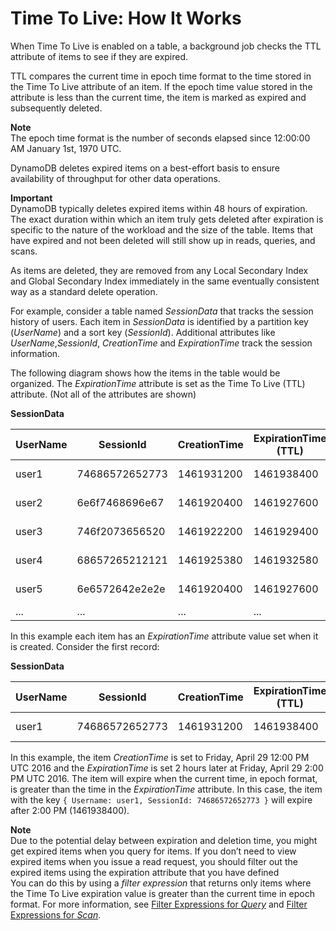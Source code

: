 # Time To Live: How It Works<a name="howitworks-ttl"></a>

When Time To Live is enabled on a table, a background job checks the TTL attribute of items to see if they are expired\. 

TTL compares the current time in epoch time format to the time stored in the Time To Live attribute of an item\. If the epoch time value stored in the attribute is less than the current time, the item is marked as expired and subsequently deleted\.

**Note**  
 The epoch time format is the number of seconds elapsed since 12:00:00 AM January 1st, 1970 UTC\. 

DynamoDB deletes expired items on a best\-effort basis to ensure availability of throughput for other data operations\.  

**Important**  
 DynamoDB typically deletes expired items within 48 hours of expiration\. The exact duration within which an item truly gets deleted after expiration is specific to the nature of the workload and the size of the table\. Items that have expired and not been deleted will still show up in reads, queries, and scans\.

As items are deleted, they are removed from any Local Secondary Index and Global Secondary Index immediately in the same eventually consistent way as a standard delete operation\.

For example, consider a table named *SessionData* that tracks the session history of users\. Each item in *SessionData* is identified by a partition key \(*UserName*\) and a sort key \(*SessionId*\)\. Additional attributes like *UserName*,*SessionId*, *CreationTime* and *ExpirationTime* track the session information\.

The following diagram shows how the items in the table would be organized\. The *ExpirationTime* attribute is set as the Time To Live \(TTL\) attribute\. \(Not all of the attributes are shown\) 


**SessionData**  

| UserName | SessionId | CreationTime | ExpirationTime \(TTL\) | SessionInfo | … | 
| --- | --- | --- | --- | --- | --- | 
| user1 | 74686572652773 | 1461931200 | 1461938400 | \{JSON Document\} | \.\.\. | 
| user2 | 6e6f7468696e67  | 1461920400 | 1461927600 | \{JSON Document\} | \.\.\. | 
| user3 | 746f2073656520 | 1461922200 | 1461929400 | \{JSON Document\} | \.\.\. | 
| user4  | 68657265212121 | 1461925380 | 1461932580 | \{JSON Document\}  | … | 
| user5 | 6e6572642e2e2e | 1461920400 | 1461927600 | \{JSON Document\} | \.\.\. | 
| \.\.\.  | \.\.\.  | \.\.\.  |  \.\.\. |  \.\.\. | … | 

In this example each item has an *ExpirationTime* attribute value set when it is created\. Consider the first record: 


**SessionData**  

| UserName | SessionId | CreationTime | ExpirationTime \(TTL\) | SessionInfo | … | 
| --- | --- | --- | --- | --- | --- | 
| user1 | 74686572652773 | 1461931200 | 1461938400 | \{JSON Document\} | \.\.\. | 

In this example, the item *CreationTime* is set to Friday, April 29 12:00 PM UTC 2016 and the *ExpirationTime* is set 2 hours later at Friday, April 29 2:00 PM UTC 2016\. The item will expire when the current time, in epoch format, is greater than the time in the *ExpirationTime* attribute\. In this case, the item with the key `{ Username: user1, SessionId: 74686572652773 }` will expire after 2:00 PM \(1461938400\)\.

**Note**  
Due to the potential delay between expiration and deletion time, you might get expired items when you query for items\. If you don’t need to view expired items when you issue a read request, you should filter out the expired items using the expiration attribute that you have defined  
You can do this by using a *filter expression* that returns only items where the Time To Live expiration value is greater than the current time in epoch format\. For more information, see [Filter Expressions for *Query*](Query.md#Query.FilterExpression) and [Filter Expressions for *Scan*](Scan.md#Scan.FilterExpression)\. 